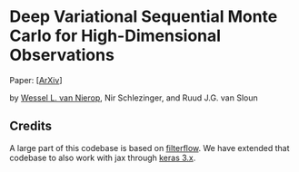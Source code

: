 # Deep Variational Sequential Monte Carlo for High-Dimensional Observations

Paper: [[ArXiv](https://arxiv.org/abs/2501.05982)]

by [Wessel L. van Nierop](wesselvannierop.com), Nir Schlezinger, and Ruud J.G. van Sloun

## Credits

A large part of this codebase is based on [filterflow](https://github.com/JTT94/filterflow).
We have extended that codebase to also work with jax through [keras 3.x](https://keras.io/keras_3/).